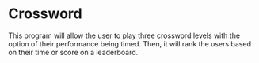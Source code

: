# Crossword
This program will allow the user to play three crossword levels with the option of their performance being timed. Then, it will rank the users based on their time or score on a leaderboard. 
